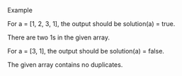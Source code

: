 Example

For a = [1, 2, 3, 1], the output should be
solution(a) = true.

There are two 1s in the given array.

For a = [3, 1], the output should be
solution(a) = false.

The given array contains no duplicates.